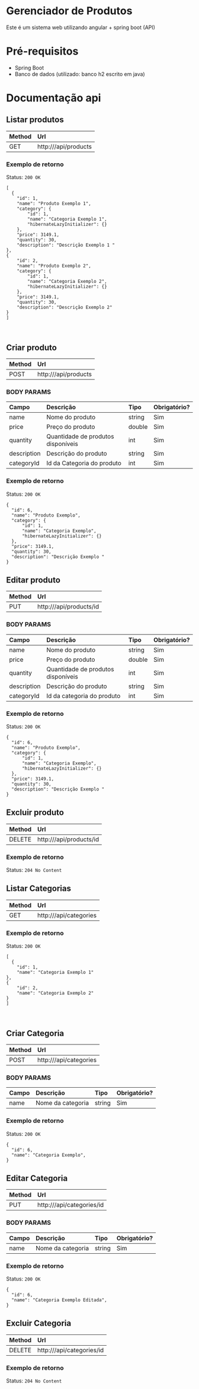 <h1> Gerenciador de Produtos </h1>

<p> Este é um sistema web utilizando angular + spring boot (API)  </p>

<h1> Pré-requisitos </h1>

- Spring Boot
- Banco de dados (utilizado: banco h2 escrito em java)

<h1> Documentação api </h1>

<h2> Listar produtos </h2>

| Method | Url                               |
|:-------|:----------------------------------|
| GET    | http://<dominio>/api/products|

### Exemplo de retorno

Status: `200 OK`

```
[
  {
    "id": 1,
    "name": "Produto Exemplo 1",
    "category": {
        "id": 1,
        "name": "Categoria Exemplo 1",
        "hibernateLazyInitializer": {}
    },
    "price": 3149.1,
    "quantity": 30,
    "description": "Descrição Exemplo 1 "
},
{
    "id": 2,
    "name": "Produto Exemplo 2",
    "category": {
        "id": 1,
        "name": "Categoria Exemplo 2",
        "hibernateLazyInitializer": {}
    },
    "price": 3149.1,
    "quantity": 30,
    "description": "Descrição Exemplo 2"
}
]
```
  
  <br>
  
  <h2> Criar produto </h2>

| Method | Url                               |
|:-------|:----------------------------------|
| POST   | http://<dominio>/api/products|

### BODY PARAMS

| Campo             |  Descrição                           | Tipo    | Obrigatório? |
|:------------------|:-------------------------------------|:--------|:-------------|
| name              | Nome do produto                      | string  | Sim          |
| price             | Preço do produto                     | double  | Sim          |
| quantity          | Quantidade de produtos disponíveis   | int     | Sim          |
| description       | Descrição do produto                 | string  | Sim          |
| categoryId        | Id da Categoria do produto           | int     | Sim          |

### Exemplo de retorno
  
  Status: `200 OK`
  
  ```
{
    "id": 6,
    "name": "Produto Exemplo",
    "category": {
        "id": 1,
        "name": "Categoria Exemplo",
        "hibernateLazyInitializer": {}
    },
    "price": 3149.1,
    "quantity": 30,
    "description": "Descrição Exemplo "
}
```

  <h2> Editar produto </h2>

| Method | Url                               |
|:-------|:----------------------------------|
| PUT    | http://<dominio>/api/products/id|

### BODY PARAMS

| Campo             |  Descrição                           | Tipo    | Obrigatório? |
|:------------------|:-------------------------------------|:--------|:-------------|
| name              | Nome do produto                      | string  | Sim          |
| price             | Preço do produto                     | double  | Sim          |
| quantity          | Quantidade de produtos disponíveis   | int     | Sim          |
| description       | Descrição do produto                 | string  | Sim          |
| categoryId        | Id da categoria do produto           | int     | Sim          |

### Exemplo de retorno
  
  Status: `200 OK`
  
  ```
{
    "id": 6,
    "name": "Produto Exemplo",
    "category": {
        "id": 1,
        "name": "Categoria Exemplo",
        "hibernateLazyInitializer": {}
    },
    "price": 3149.1,
    "quantity": 30,
    "description": "Descrição Exemplo "
}
```
  
  <h2> Excluir produto </h2>

| Method | Url                               |
|:-------|:----------------------------------|
| DELETE | http://<dominio>/api/products/id|

### Exemplo de retorno
  
  Status: `204 No Content`
  
 
<h2> Listar Categorias </h2>

| Method | Url                               |
|:-------|:----------------------------------|
| GET    | http://<dominio>/api/categories|

### Exemplo de retorno

Status: `200 OK`

```
[
  {
    "id": 1,
    "name": "Categoria Exemplo 1"
},
{
    "id": 2,
    "name": "Categoria Exemplo 2"
}
]
```
  
  <br>
  
  <h2> Criar Categoria </h2>

| Method | Url                               |
|:-------|:----------------------------------|
| POST   | http://<dominio>/api/categories|

### BODY PARAMS

| Campo             |  Descrição                           | Tipo    | Obrigatório? |
|:------------------|:-------------------------------------|:--------|:-------------|
| name              | Nome da categoria                    | string  | Sim          |

### Exemplo de retorno
  
  Status: `200 OK`
  
  ```
{
    "id": 6,
    "name": "Categoria Exemplo",
}
```

  <h2> Editar Categoria </h2>

| Method | Url                               |
|:-------|:----------------------------------|
| PUT    | http://<dominio>/api/categories/id|

### BODY PARAMS

| Campo             |  Descrição                           | Tipo    | Obrigatório? |
|:------------------|:-------------------------------------|:--------|:-------------|
| name              | Nome da categoria                    | string  | Sim          |

### Exemplo de retorno
  
  Status: `200 OK`
  
  ```
{
    "id": 6,
    "name": "Categoria Exemplo Editada",
}
```
  
  <h2> Excluir Categoria </h2>

| Method | Url                               |
|:-------|:----------------------------------|
| DELETE | http://<dominio>/api/categories/id|

### Exemplo de retorno
  
  Status: `204 No Content`
  
  
